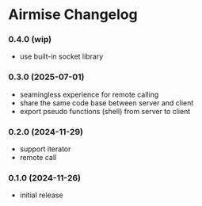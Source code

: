 # Airmise Changelog

### 0.4.0 (wip)

- use built-in socket library

### 0.3.0 (2025-07-01)

- seamingless experience for remote calling
- share the same code base between server and client
- export pseudo functions (shell) from server to client

### 0.2.0 (2024-11-29)

- support iterator
- remote call

### 0.1.0 (2024-11-26)

- initial release
